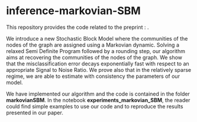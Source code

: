 # inference-markovian-SBM

This repository provides the code related to the preprint : .

We introduce a new Stochastic Block Model where the communities of the nodes of the graph are assigned using a Markovian dynamic. 
Solving a relaxed Semi Definite Program followed by a rounding step, our algorithm aims at recovering the communities of the nodes of the graph. We show that the misclassification error decays exponentially fast with respect to an appropriate Signal to Noise Ratio. We prove also that in the relatively sparse regime, we are able to estimate with consistency the parameters of our model.

We have implemented our algorithm and the code is contained in the folder **markovianSBM**. In the notebook **experiments_markovian_SBM**, the reader could find simple examples to use our code and to reproduce the results presented in our paper.


